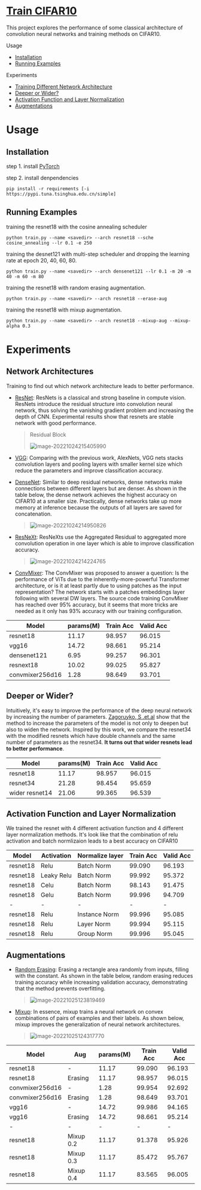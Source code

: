 # [Train CIFAR10](https://github.com/hongyaohongyao/train_cifar)

This project explores the performance of some classical architecture of convolution neural networks and training methods on CIFAR10. 

Usage

- [Installation](#Installation)
- [Running Examples](#Running-Examples) 

Experiments

- [Training Different Network Architecture](#network-Architectures)
- [Deeper or Wider?](#Deeper-or-Wider) 
- [Activation Function and Layer Normalization](#Activation-Function-and-Layer-Normalization)
- [Augmentations](#Augmentations)

# Usage

## Installation

step 1. install [PyTorch](https://pytorch.org/) 

step 2. install denpendencies

```shell
pip install -r requirements [-i https://pypi.tuna.tsinghua.edu.cn/simple]
```

## Running Examples

training the resnet18 with the cosine annealing scheduler

```shell
python train.py --name <savedir> --arch resnet18 --sche cosine_annealing --lr 0.1 -e 250
```

training the desnet121 with multi-step scheduler and dropping the learning rate at epoch 20, 40, 60, 80.

```shell
python train.py --name <savedir> --arch densenet121 --lr 0.1 -m 20 -m 40 -m 60 -m 80
```

training the resnet18 with random erasing augmentation.

```shell
python train.py --name <savedir> --arch resnet18 --erase-aug
```

training the resnet18 with mixup augmentation.

```shell
python train.py --name <savedir> --arch resnet18 --mixup-aug --mixup-alpha 0.3
```

# Experiments

## Network Architectures

Training to find out which network architecture leads to better performance.

- [ResNet](https://arxiv.org/abs/1512.03385): ResNets is a classical and strong baseline in compute vision. ResNets introduce the residual structure into convolution neural network, thus solving the vanishing gradient problem and increasing the depth of CNN. Experimental results show that resnets are stable network with good performance. 

  > Residual Block
  >
  > ![image-20221024215405990](assets/README/image-20221024215405990.png)

- [VGG](https://arxiv.org/abs/1409.1556): Comparing with the previous work, AlexNets, VGG nets stacks convolution layers and pooling layers with smaller kernel size which reduce the parameters and improve classification accuracy. 

- [DenseNet](https://arxiv.org/abs/1608.06993): Similar to deep residual networks, dense networks make connections between different layers but are denser. As shown in the table below, the dense network achieves the highest accuracy on CIFAR10 at a smaller size. Practically, dense networks take up more memory at inference because the outputs of all layers are saved for concatenation.  

  > ![image-20221024214950826](assets/README/image-20221024214950826.png)

- [ResNeXt](https://arxiv.org/abs/1611.05431): ResNeXts use the Aggregated Residual to aggregated more convolution operation in one layer which is able to improve classification accuracy.

  > ![image-20221024214224765](assets/README/image-20221024214224765.png)

- [ConvMixer](https://arxiv.org/abs/2201.09792): The ConvMixer was proposed to answer a question: Is the performance of ViTs due to the inherently-more-powerful Transformer architecture, or is it at least partly due to using patches as the input representation? The network starts with a patches embeddings layer following with several DW layers. The source code training ConvMixer has reached over 95% accuracy, but it seems that more tricks are needed as it only has 93% accuracy with our training configuration.

| Model           | params(M) | Train Acc | Valid Acc |
| --------------- | --------- | --------- | --------- |
| resnet18        | 11.17     | 98.957    | 96.015    |
| vgg16           | 14.72     | 98.661    | 95.214    |
| densenet121     | 6.95      | 99.257    | 96.301    |
| resnext18       | 10.02     | 99.025    | 95.827    |
| convmixer256d16 | 1.28      | 98.649    | 93.701    |

## Deeper or Wider?

Intuitively, it's easy to improve the performance of the deep neural network by increasing the number of parameters. [Zagoruyko, S .et.al](https://arxiv.org/abs/1605.07146) show that the method to increase the parameters of the model is not only to deepen but also to widen the network. Inspired by this work, we compare the resnet34 with the modified resnets which have double channels and the same number of parameters as the resnet34. **It turns out that wider resnets lead to better performance**.

| Model          | params(M) | Train Acc | Valid Acc |
| -------------- | --------- | --------- | --------- |
| resnet18       | 11.17     | 98.957    | 96.015    |
| resnet34       | 21.28     | 98.454    | 95.659    |
| wider resnet14 | 21.06     | 99.365    | 96.539    |

## Activation Function and Layer Normalization

We trained the resnet with 4 different activation function and 4 different  layer normalization methods. It's look like that the combination of relu activation and batch normlizaion leads to a best accuracy on CIFAR10

| Model    | Activation | Normalize layer | Train Acc | Valid Acc |
| -------- | ---------- | --------------- | --------- | --------- |
| resnet18 | Relu       | Batch Norm      | 99.090    | 96.193    |
| resnet18 | Leaky Relu | Batch Norm      | 99.992    | 95.372    |
| resnet18 | Celu       | Batch Norm      | 98.143    | 91.475    |
| resnet18 | Gelu       | Batch Norm      | 99.996    | 94.709    |
| -        | -          | -               | -         | -         |
| resnet18 | Relu       | Instance Norm   | 99.996    | 95.085    |
| resnet18 | Relu       | Layer Norm      | 99.994    | 95.115    |
| resnet18 | Relu       | Group Norm      | 99.996    | 95.045    |

## Augmentations

- [Random Erasing](https://arxiv.org/abs/1708.04896v2): Erasing a rectangle area randomly from inputs, filling with the constant. As shown in the table below, random erasing reduces training accuracy while increasing validation accuracy, demonstrating that the method prevents overfitting.

  > ![image-20221025123819469](assets/README/image-20221025123819469.png)

- [Mixup](https://arxiv.org/abs/1710.09412): In essence, mixup trains a neural network on convex combinations of pairs of examples and their labels. As shown below, mixup improves the generalization of neural network architectures.

  > ![image-20221025124317770](assets/README/image-20221025124317770.png)

| Model           | Aug       | params(M) | Train Acc | Valid Acc |
| --------------- | --------- | --------- | --------- | --------- |
| resnet18        | -         | 11.17     | 99.090    | 96.193    |
| resnet18        | Erasing   | 11.17     | 98.957    | 96.015    |
| convmixer256d16 | -         | 1.28      | 99.954    | 92.692    |
| convmixer256d16 | Erasing   | 1.28      | 98.649    | 93.701    |
| vgg16           | -         | 14.72     | 99.986    | 94.165    |
| vgg16           | Erasing   | 14.72     | 98.661    | 95.214    |
| -               | -         | -         | -         | -         |
| resnet18        | Mixup 0.2 | 11.17     | 91.378    | 95.926    |
| resnet18        | Mixup 0.3 | 11.17     | 85.472    | 95.767    |
| resnet18        | Mixup 0.4 | 11.17     | 83.565    | 96.005    |
